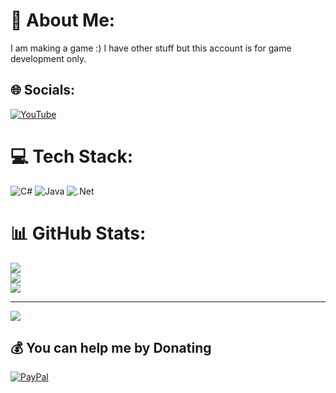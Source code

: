 # 💫 About Me:
I am making a game :)
I have other stuff but this account is for game development only.

## 🌐 Socials:
[![YouTube](https://img.shields.io/badge/YouTube-%23FF0000.svg?logo=YouTube&logoColor=white)](https://youtube.com/@@reprock2143) 

# 💻 Tech Stack:
![C#](https://img.shields.io/badge/c%23-%23239120.svg?style=flat&logo=csharp&logoColor=white) ![Java](https://img.shields.io/badge/java-%23ED8B00.svg?style=flat&logo=openjdk&logoColor=white) ![.Net](https://img.shields.io/badge/.NET-5C2D91?style=flat&logo=.net&logoColor=white)
# 📊 GitHub Stats:
![](https://github-readme-stats.vercel.app/api?username=Reprock&theme=dark&hide_border=true&include_all_commits=false&count_private=false)<br/>
![](https://github-readme-streak-stats.herokuapp.com/?user=Reprock&theme=dark&hide_border=true)<br/>
![](https://github-readme-stats.vercel.app/api/top-langs/?username=Reprock&theme=dark&hide_border=true&include_all_commits=false&count_private=false&layout=compact)

---
[![](https://visitcount.itsvg.in/api?id=Reprock&icon=5&color=3)](https://visitcount.itsvg.in)

  ## 💰 You can help me by Donating
  [![PayPal](https://img.shields.io/badge/PayPal-00457C?style=for-the-badge&logo=paypal&logoColor=white)](https://paypal.me/reprock) 

  
<!-- Proudly created with GPRM ( https://gprm.itsvg.in ) -->
